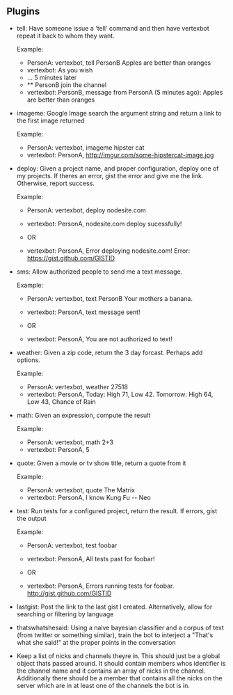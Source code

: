 Plugins
-------
  * tell: Have someone issue a 'tell' command and then have vertexbot repeat it back to whom they want.

    Example:

       * PersonA: vertexbot, tell PersonB Apples are better than oranges
       * vertexbot: As you wish
       * ... 5 minutes later
       * ** PersonB join the channel
       * vertexbot: PersonB, message from PersonA (5 minutes ago): Apples are better than oranges

  * imageme: Google Image search the argument string and return a link to the first image returned

    Example:
      * PersonA: vertexbot, imageme hipster cat
      * vertexbot: PersonA, http://imgur.com/some-hipstercat-image.jpg

  * deploy: Given a project name, and proper configuration, deploy one of my projects.
            If theres an error, gist the error and give me the link. Otherwise, report success.

    Example:
      * PersonA: vertexbot, deploy nodesite.com
      * vertexbot: PersonA, nodesite.com deploy sucessfully!

      * OR

      * vertexbot: PersonA, Error deploying nodesite.com! Error: https://gist.github.com/GISTID

  * sms: Allow authorized people to send me a text message.

    Example:
      * PersonA: vertexbot, text PersonB Your mothers a banana.
      * vertexbot: PersonA, text message sent!
        
      * OR
      
      * vertexbot: PersonA, You are not authorized to text!

  * weather: Given a zip code, return the 3 day forcast. Perhaps add options.

    Example:
      * PersonA: vertexbot, weather 27518
      * vertexbot: PersonA, Today: High 71, Low 42. Tomorrow: High 64, Low 43, Chance of Rain

  * math: Given an expression, compute the result

    Example:
      * PersonA: vertexbot, math 2+3
      * vertexbot: PersonA, 5

  * quote: Given a movie or tv show title, return a quote from it

    Example:
      * PersonA: vertexbot, quote The Matrix
      * vertexbot: PersonA, I know Kung Fu -- Neo

  * test: Run tests for a configured project, return the result. If errors, gist the output

    Example:
      * PersonA: vertexbot, test foobar
      * vertexbot: PersonA, All tests past for foobar!

      * OR

      * vertexbot: PersonA, Errors running tests for foobar. http://gist.github.com/GISTID

  * lastgist: Post the link to the last gist I  created. Alternatively, allow for searching or filtering by language
  * thatswhatshesaid: Using a naive bayesian classifier and a corpus of text (from twitter or something similar), train the bot to interject a "That's what she said!" at the proper points in the conversation

  * Keep a list of nicks and channels theyre in. This should just be a global object thats passed around. It should contain members whos identifier is the channel name and it contains an array of nicks in the channel. Additionally there should be a member that contains all the nicks on the server which are in at least one of the channels the bot is in.
